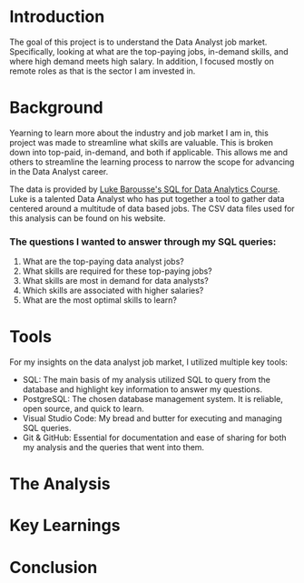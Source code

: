 # Introduction
The goal of this project is to understand the Data Analyst job market. Specifically, looking at what are the top-paying jobs, in-demand skills, and where high demand meets high salary. In addition, I focused mostly on remote roles as that is the sector I am invested in.
# Background
Yearning to learn more about the industry and job market I am in, this project was made to streamline what skills are valuable. This is broken down into top-paid, in-demand, and both if applicable. This allows me and others to streamline the learning process to narrow the scope for advancing in the Data Analyst career.

The data is provided by [Luke Barousse's SQL for Data Analytics Course](https://www.lukebarousse.com/sql). Luke is a talented Data Analyst who has put together a tool to gather data centered around a multitude of data based jobs. The CSV data files used for this analysis can be found on his website.

### The questions I wanted to answer through my SQL queries:
1. What are the top-paying data analyst jobs?
2. What skills are required for these top-paying jobs?
3. What skills are most in demand for data analysts?
4. Which skills are associated with higher salaries?
5. What are the most optimal skills to learn?

# Tools
For my insights on the data analyst job market, I utilized multiple key tools:
- SQL: The main basis of my analysis utilized SQL to query from the database and highlight key information to answer my questions.
- PostgreSQL: The chosen database management system. It is reliable, open source, and quick to learn.
- Visual Studio Code: My bread and butter for executing and managing SQL queries.
- Git & GitHub: Essential for documentation and ease of sharing for both my analysis and the queries that went into them.
# The Analysis

# Key Learnings

# Conclusion